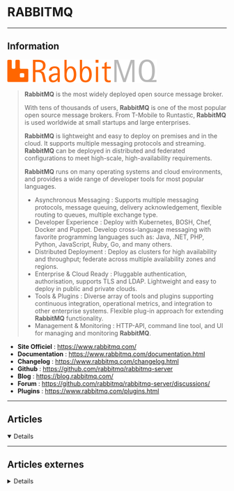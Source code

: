 # RABBITMQ
----

## <i class="fa-solid fa-hashtag"></i> Information

![Logo](../../_media/apps/rabbitmq/rabbitmq_logo.svg ':size=250 :no-zoom')


> <i class="fa-solid fa-quote-left"></i> **RabbitMQ** is the most widely deployed open source message broker.
>
> With tens of thousands of users, **RabbitMQ** is one of the most popular open source message brokers. From T-Mobile to Runtastic, **RabbitMQ** is used worldwide at small startups and large enterprises.
>
> **RabbitMQ** is lightweight and easy to deploy on premises and in the cloud. It supports multiple messaging protocols and streaming. **RabbitMQ** can be deployed in distributed and federated configurations to meet high-scale, high-availability requirements.
>
> **RabbitMQ** runs on many operating systems and cloud environments, and provides a wide range of developer tools for most popular languages.
> 
> - Asynchronous Messaging : Supports multiple messaging protocols, message queuing, delivery acknowledgement, flexible routing to queues, multiple exchange type.
> - Developer Experience : Deploy with Kubernetes, BOSH, Chef, Docker and Puppet. Develop cross-language messaging with favorite programming languages such as: Java, .NET, PHP, Python, JavaScript, Ruby, Go, and many others.
> - Distributed Deployment : Deploy as clusters for high availability and throughput; federate across multiple availability zones and regions.
> - Enterprise & Cloud Ready : Pluggable authentication, authorisation, supports TLS and LDAP. Lightweight and easy to deploy in public and private clouds.
> - Tools & Plugins : Diverse array of tools and plugins supporting continuous integration, operational metrics, and integration to other enterprise systems. Flexible plug-in approach for extending **RabbitMQ** functionality.
> - Management & Monitoring : HTTP-API, command line tool, and UI for managing and monitoring **RabbitMQ**. <i class="fa-solid fa-quote-left fa-rotate-180"></i>


- <i class="fa-solid fa-globe"></i> **Site Officiel** : https://www.rabbitmq.com/
- <i class="fa-solid fa-book"></i> **Documentation** : https://www.rabbitmq.com/documentation.html
- <i class="fa-solid fa-file-circle-question"></i> **Changelog** : https://www.rabbitmq.com/changelog.html
- <i class="fa-brands fa-github"></i> **Github** : https://github.com/rabbitmq/rabbitmq-server
- <i class="fab fa-blogger-b"></i> **Blog** : https://blog.rabbitmq.com/
- <i class="fas fa-comments"></i> **Forum** : https://github.com/rabbitmq/rabbitmq-server/discussions/
- <i class="fas fa-tools"></i> **Plugins** : https://www.rabbitmq.com/plugins.html


---

## <i class="fa-regular fa-newspaper"></i> Articles

<details open>

</details>

---

## <i class="fa-solid fa-glasses"></i> Articles externes

<details>

- [13 common RabbitMQ mistakes](https://www.cloudamqp.com/blog/2018-01-19-part4-rabbitmq-13-common-errors.html)
- [A Primer on RabbitMQ, the Popular Open Source Message Broker](https://opensourceforu.com/2018/10/a-primer-on-rabbitmq-the-popular-open-source-message-broker/)
- [Capture IoT Devices Data Via RabbitMQ](https://dzone.com/articles/capture-iot-sensors-data-mqtt-protocol-rabbitmq-as)
- [Controler le nombre de réessaie d'un message avec x-death dans RabbitMQ](https://www.mon-code.net/article/107/Controler-le-nombre-de-reessaie-d-un-message-avec-x-death-dans-RabbitMQ)
- [Découverte du message broker RabbitMQ](http://dotmobo.github.io/rabbitmq.html)
- [Getting Started With RabbitMQ: Python](https://dzone.com/articles/getting-started-with-rabbitmq-python-1)
- [How export or import RabbitMQ configuration](https://blog.sleeplessbeastie.eu/2020/03/18/how-export-or-import-rabbitmq-configuration/)
- [How to check connection to the RabbitMQ message broker](https://blog.sleeplessbeastie.eu/2017/07/10/how-to-check-connection-to-the-rabbitmq-message-broker/)
- [How to create RabbitMQ cluster](https://blog.sleeplessbeastie.eu/2020/04/06/how-to-create-rabbitmq-cluster/)
- [How to display RabbitMQ Erlang processes](https://blog.sleeplessbeastie.eu/2020/03/30/how-to-display-rabbitmq-erlang-processes/)
- [How to display RabbitMQ version](https://blog.sleeplessbeastie.eu/2020/03/11/how-to-display-rabbitmq-version/)
- [How to distribute messages to different RabbitMQ node](https://blog.sleeplessbeastie.eu/2020/04/20/how-to-distribute-messages-to-different-rabbitmq-node/)
- [How to generate RabbitMQ password hash](https://blog.sleeplessbeastie.eu/2019/08/28/how-to-generate-rabbitmq-password-hash/)
- [How to get RabbitMQ uptime](https://blog.sleeplessbeastie.eu/2019/12/16/how-to-get-rabbitmq-uptime/)
- [How to inspect RabbitMQ settings using command-line](https://blog.sleeplessbeastie.eu/2020/06/08/how-to-inspect-rabbitmq-settings-using-command-line/)
- [How to Install and Configure RabbitMQ on Debian 11](https://www.howtoforge.com/how-to-install-and-configure-rabbitmq-on-debian-11/)
- [How to install RabbitMQ message broker](https://blog.sleeplessbeastie.eu/2019/12/09/how-to-install-rabbitmq-message-broker/)
- [How to keep RabbitMQ data regardless of the node name](https://blog.sleeplessbeastie.eu/2020/02/05/how-to-keep-rabbitmq-data-regardless-of-the-node-name/)
- [How to mirror RabbitMQ queues](https://blog.sleeplessbeastie.eu/2020/04/08/how-to-mirror-rabbitmq-queues/)
- [How to move messages to different RabbitMQ node](https://blog.sleeplessbeastie.eu/2020/04/15/how-to-move-messages-to-different-rabbitmq-node/)
- [How to reset RabbitMQ node configuration](https://blog.sleeplessbeastie.eu/2020/03/16/how-to-reset-rabbitmq-node-configuration/)
- [How to Set up RabbitMQ Cluster on Ubuntu 20.04](https://www.howtoforge.com/how-to-set-up-rabbitmq-cluster-on-ubuntu-20-04/)
- [How to specify RabbitMQ node name](https://blog.sleeplessbeastie.eu/2020/02/03/how-to-specify-rabbitmq-node-name/)
- [How to use High-Performance Erlang compiler with RabbitMQ](https://blog.sleeplessbeastie.eu/2020/05/25/how-to-use-high-performance-erlang-compiler-with-rabbitmq/)
- [How to use official RabbitMQ repository on Debian Buster](https://blog.sleeplessbeastie.eu/2019/09/20/how-to-use-official-rabbitmq-repository-on-debian-buster/)
- [Mes notes sur RabbitMQ](https://blogduyax.fr/2018/01/27/notes-rabbitmq.html)
- [Mes notes sur RabbitMQ](https://blogduyax.madyanne.fr/2018/mes-notes-sur-rabbitmq/)
- [Monitoring RabbitMQ with the ELK Stack and Logz.io Part 1](https://logz.io/blog/monitoring-rabbitmq-with-elk-and-logz-io-part-1/)
- [MQTT Client Load Balancing With RabbitMQ and Spring Cloud](https://dzone.com/articles/mqtt-client-load-balancing-with-rabbitmq-and-sprin)
- [Observability with RabbitMQ and microservices](https://medium.com/@dmitrii_tarasov/observability-with-rabbitmq-and-microservices-6fc5d3a22e41)
- [Part 1: RabbitMQ Best Practice](https://www.cloudamqp.com/blog/2017-12-29-part1-rabbitmq-best-practice.html)
- [Part 2: RabbitMQ Best Practice for High Performance (High Throughput)](https://www.cloudamqp.com/blog/2018-01-08-part2-rabbitmq-best-practice-for-high-performance.html)
- [Part 3: RabbitMQ Best Practice for High Availability](https://www.cloudamqp.com/blog/2018-01-09-part3-rabbitmq-best-practice-for-high-availability.html)
- [RabbitMQ best practices — Part 1](https://medium.com/@aloksinghal/rabbitmq-best-practices-part-1-6f66522e4fe)
- [RABBITMQ DES BASES À LA MAÎTRISE (PARTIE 2)](https://blog.eleven-labs.com/fr/rabbitmq-partie-2-la-maitrise/)
- [RabbitMQ in Microservices](https://dzone.com/articles/rabbitmq-in-microservices)
- [Répartir les queues équitablement entre vos nœuds RabbitMQ](https://blog.zwindler.fr/2018/04/04/plugin-queue-master-balancer/)
- [SUIVEZ LE LAPIN ORANGE – INTRO ET BONNES PRATIQUES D’INFRA RABBITMQ](https://blog.zwindler.fr/2019/04/16/suivez-le-lapin-orange-intro-et-bonnes-pratiques-dinfra-rabbitmq/)
- [UTILISER L’OPERATOR-SDK POUR CONSTRUIRE UN OPERATOR RABBITMQ](https://www.objectif-libre.com/fr/blog/2019/05/10/utiliser-operator-sdk-pour-construire-operator-rabbitmq/)

</details>